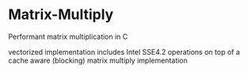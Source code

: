 # Matrix-Multiply
Performant matrix multiplication in C

vectorized implementation includes Intel SSE4.2 operations on top of a cache aware (blocking) matrix multiply implementation
